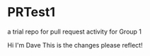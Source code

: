 # PRTest1
a trial repo for pull request activity for Group 1


Hi I'm Dave This is the changes please reflect!